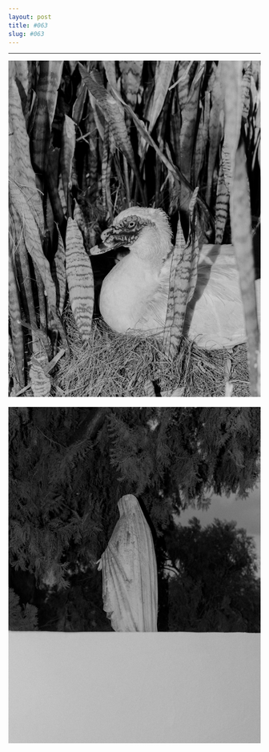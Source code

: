 ```yaml
---
layout: post
title: #063
slug: #063
---
```

---
<p class="description" style="text-align: justify;">
<img src="/assets/danilo-luna-snapshots-41.jpg" />
  <br>
  <br>
<img src="/assets/danilo-luna-snapshots-36.jpg" />
  <br>
  <br>
